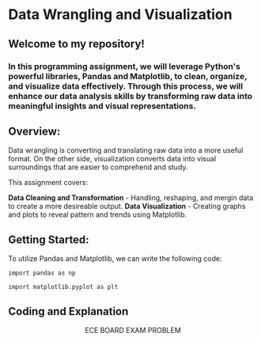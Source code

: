 # Data Wrangling and Visualization
## Welcome to my repository!
### In this programming assignment, we will leverage Python's powerful libraries, Pandas and Matplotlib, to clean, organize, and visualize data effectively. Through this process, we will enhance our data analysis skills by transforming raw data into meaningful insights and visual representations.

## Overview:

Data wrangling is converting and translating raw data into a more useful format. 
On the other side, visualization converts data into visual surroundings that are easier to comprehend and study.

This assignment covers:

**Data Cleaning and Transformation** - Handling, reshaping, and mergin data to create a more desireable output.
**Data Visualization** - Creating graphs and plots to reveal pattern and trends using Matplotlib.


## Getting Started:
To utilize Pandas and Matplotlib, we can write the following code:
```
import pandas as np
```

```
import matplotlib.pyplot as plt
```
## Coding and Explanation

<p align="center"> ECE BOARD EXAM PROBLEM
</p>  

